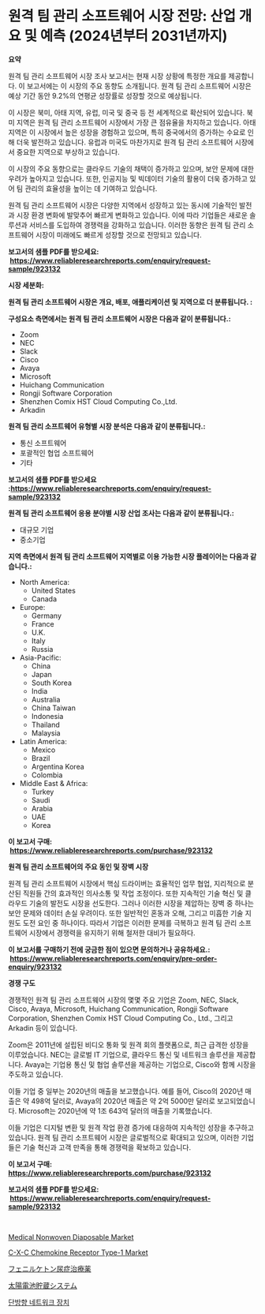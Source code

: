 <p><h1>원격 팀 관리 소프트웨어 시장 전망: 산업 개요 및 예측 (2024년부터 2031년까지)</h1></p><p><strong>요약</strong></p>
<p><p>원격 팀 관리 소프트웨어 시장 조사 보고서는 현재 시장 상황에 특정한 개요를 제공합니다. 이 보고서에는 이 시장의 주요 동향도 소개됩니다. 원격 팀 관리 소프트웨어 시장은 예상 기간 동안 9.2%의 연평균 성장률로 성장할 것으로 예상됩니다. </p><p>이 시장은 북미, 아태 지역, 유럽, 미국 및 중국 등 전 세계적으로 확산되어 있습니다. 북미 지역은 원격 팀 관리 소프트웨어 시장에서 가장 큰 점유율을 차지하고 있습니다. 아태 지역은 이 시장에서 높은 성장을 경험하고 있으며, 특히 중국에서의 증가하는 수요로 인해 더욱 발전하고 있습니다. 유럽과 미국도 마찬가지로 원격 팀 관리 소프트웨어 시장에서 중요한 지역으로 부상하고 있습니다.</p><p>이 시장의 주요 동향으로는 클라우드 기술의 채택이 증가하고 있으며, 보안 문제에 대한 우려가 높아지고 있습니다. 또한, 인공지능 및 빅데이터 기술의 활용이 더욱 증가하고 있어 팀 관리의 효율성을 높이는 데 기여하고 있습니다.</p><p>원격 팀 관리 소프트웨어 시장은 다양한 지역에서 성장하고 있는 동시에 기술적인 발전과 시장 환경 변화에 발맞추어 빠르게 변화하고 있습니다. 이에 따라 기업들은 새로운 솔루션과 서비스를 도입하여 경쟁력을 강화하고 있습니다. 이러한 동향은 원격 팀 관리 소프트웨어 시장이 미래에도 빠르게 성장할 것으로 전망되고 있습니다.</p></p>
<p><strong>보고서의 샘플 PDF를 받으세요: &nbsp;<a href="https://www.reliableresearchreports.com/enquiry/request-sample/923132">https://www.reliableresearchreports.com/enquiry/request-sample/923132</a></strong></p>
<p><strong>시장 세분화:</strong></p>
<p><strong> 원격 팀 관리 소프트웨어 시장은 개요, 배포, 애플리케이션 및 지역으로 더 분류됩니다. :</strong></p>
<p><strong>구성요소 측면에서는 원격 팀 관리 소프트웨어 시장은 다음과 같이 분류됩니다.:</strong></p>
<p><ul><li>Zoom</li><li>NEC</li><li>Slack</li><li>Cisco</li><li>Avaya</li><li>Microsoft</li><li>Huichang Communication</li><li>Rongji Software Corporation</li><li>Shenzhen Comix HST Cloud Computing Co.,Ltd.</li><li>Arkadin</li></ul></p>
<p><strong> 원격 팀 관리 소프트웨어 유형별 시장 분석은 다음과 같이 분류됩니다.:</strong></p>
<p><ul><li>통신 소프트웨어</li><li>포괄적인 협업 소프트웨어</li><li>기타</li></ul></p>
<p><strong>보고서의 샘플 PDF를 받으세요 :<a href="https://www.reliableresearchreports.com/enquiry/request-sample/923132">https://www.reliableresearchreports.com/enquiry/request-sample/923132</a></strong></p>
<p><strong> 원격 팀 관리 소프트웨어 응용 분야별 시장 산업 조사는 다음과 같이 분류됩니다.:</strong></p>
<p><ul><li>대규모 기업</li><li>중소기업</li></ul></p>
<p><strong>지역 측면에서 원격 팀 관리 소프트웨어 지역별로 이용 가능한 시장 플레이어는 다음과 같습니다.:</strong></p>
<p><ul>
    <li>
        North America:
        <ul>
            <li>United States</li>
            <li>Canada</li>
        </ul>
    </li>
    <li>
        Europe:
        <ul>
            <li>Germany</li>
            <li>France</li>
            <li>U.K.</li>
            <li>Italy</li>
            <li>Russia</li>
        </ul>
    </li>
    <li>
        Asia-Pacific:
        <ul>
            <li>China</li>
            <li>Japan</li>
            <li>South Korea</li>
            <li>India</li>
            <li>Australia</li>
            <li>China Taiwan</li>
            <li>Indonesia</li>
            <li>Thailand</li>
            <li>Malaysia</li>
        </ul>
    </li>
    <li>
        Latin America:
        <ul>
            <li>Mexico</li>
            <li>Brazil</li>
            <li>Argentina Korea</li>
            <li>Colombia</li>
        </ul>
    </li>
    <li>
        Middle East & Africa:
        <ul>
            <li>Turkey</li>
            <li>Saudi</li>
            <li>Arabia</li>
            <li>UAE</li>
            <li>Korea</li>
        </ul>
    </li>
    </ul></p>
<p><strong>이 보고서 구매: &nbsp;<a href="https://www.reliableresearchreports.com/purchase/923132">https://www.reliableresearchreports.com/purchase/923132</a></strong></p>
<p><strong>원격 팀 관리 소프트웨어의 주요 동인 및 장벽 시장</strong></p>
<p><p>원격 팀 관리 소프트웨어 시장에서 핵심 드라이버는 효율적인 업무 협업, 지리적으로 분산된 직원들 간의 효과적인 의사소통 및 작업 조정이다. 또한 지속적인 기술 혁신 및 클라우드 기술의 발전도 시장을 선도한다. 그러나 이러한 시장을 제압하는 장벽 중 하나는 보안 문제와 데이터 손실 우려이다. 또한 일반적인 혼동과 오해, 그리고 미흡한 기술 지원도 도전 요인 중 하나이다. 따라서 기업은 이러한 문제를 극복하고 원격 팀 관리 소프트웨어 시장에서 경쟁력을 유지하기 위해 철저한 대비가 필요하다.</p></p>
<p><strong>이 보고서를 구매하기 전에 궁금한 점이 있으면 문의하거나 공유하세요.: &nbsp;<a href="https://www.reliableresearchreports.com/enquiry/pre-order-enquiry/923132">https://www.reliableresearchreports.com/enquiry/pre-order-enquiry/923132</a></strong></p>
<p><strong>경쟁 구도</strong></p>
<p><p>경쟁적인 원격 팀 관리 소프트웨어 시장의 몇몇 주요 기업은 Zoom, NEC, Slack, Cisco, Avaya, Microsoft, Huichang Communication, Rongji Software Corporation, Shenzhen Comix HST Cloud Computing Co., Ltd., 그리고 Arkadin 등이 있습니다. </p><p>Zoom은 2011년에 설립된 비디오 통화 및 원격 회의 플랫폼으로, 최근 급격한 성장을 이루었습니다. NEC는 글로벌 IT 기업으로, 클라우드 통신 및 네트워크 솔루션을 제공합니다. Avaya는 기업용 통신 및 협업 솔루션을 제공하는 기업으로, Cisco와 함께 시장을 주도하고 있습니다. </p><p>이들 기업 중 일부는 2020년의 매출을 보고했습니다. 예를 들어, Cisco의 2020년 매출은 약 498억 달러로, Avaya의 2020년 매출은 약 2억 5000만 달러로 보고되었습니다. Microsoft는 2020년에 약 1조 643억 달러의 매출을 기록했습니다. </p><p>이들 기업은 디지털 변환 및 원격 작업 환경 증가에 대응하여 지속적인 성장을 추구하고 있습니다. 원격 팀 관리 소프트웨어 시장은 글로벌적으로 확대되고 있으며, 이러한 기업들은 기술 혁신과 고객 만족을 통해 경쟁력을 확보하고 있습니다. </p></p>
<p><strong>이 보고서 구매: &nbsp; <a href="https://www.reliableresearchreports.com/purchase/923132">https://www.reliableresearchreports.com/purchase/923132</a></strong></p>
<p><strong>보고서의 샘플 PDF를 받으세요: &nbsp;<a href="https://www.reliableresearchreports.com/enquiry/request-sample/923132">https://www.reliableresearchreports.com/enquiry/request-sample/923132</a></strong><strong></strong></p>
<p>&nbsp;</p>
<p><p><a href="https://issuu.com/reportprime-2/docs/medical-nonwoven-diaposable-market-size-2030.pptx">Medical Nonwoven Diaposable Market</a></p><p><a href="https://issuu.com/reportprime-2/docs/c-x-c-chemokine-receptor-type-1-mar_044b7145cc2a52">C-X-C Chemokine Receptor Type-1 Market</a></p><p><a href="https://github.com/mohamedbakry57/Market-Research-Report-List-2/blob/main/3712582182693.md">フェニルケトン尿症治療薬</a></p><p><a href="https://github.com/lababdou/Market-Research-Report-List-2/blob/main/2983910182694.md">太陽電池貯蔵システム</a></p><p><a href="https://github.com/sougarounis/Market-Research-Report-List-2/blob/main/8733254182684.md">단방향 네트워크 장치</a></p></p>